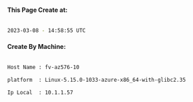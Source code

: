 
   
#### This Page Create at:

```bash

2023-03-08 - 14:58:55 UTC

```

#### Create By Machine:

```bash

Host Name : fv-az576-10

platform  : Linux-5.15.0-1033-azure-x86_64-with-glibc2.35

Ip Local  : 10.1.1.57

```

